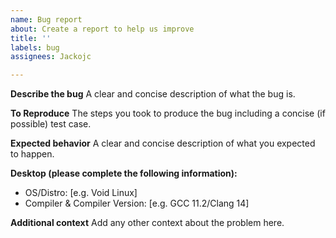 ```yaml
---
name: Bug report
about: Create a report to help us improve
title: ''
labels: bug
assignees: Jackojc

---
```


**Describe the bug**
A clear and concise description of what the bug is.

**To Reproduce**
The steps you took to produce the bug including a concise (if possible) test case.

**Expected behavior**
A clear and concise description of what you expected to happen.

**Desktop (please complete the following information):**
 - OS/Distro: [e.g. Void Linux]
 - Compiler & Compiler Version: [e.g. GCC 11.2/Clang 14]

**Additional context**
Add any other context about the problem here.
